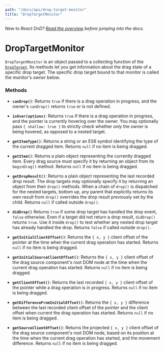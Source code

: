```yaml
---
path: "/docs/api/drop-target-monitor"
title: "DropTargetMonitor"
---
```

*New to React DnD? [Read the overview](/docs/overview) before jumping into the docs.*

DropTargetMonitor
===================

`DropTargetMonitor` is an object passed to a collecting function of the [`DropTarget`](/docs/api/drop-target). Its methods let you get information about the drag state of a specific drop target. The specific drop target bound to that monitor is called the monitor's *owner* below.

### Methods

* **`canDrop()`**: Returns `true` if there is a drag operation in progress, and the owner's `canDrop()` returns `true` or is not defined.

* **`isOver(options)`**: Returns `true` if there is a drag operation in progress, and the pointer is currently hovering over the owner. You may optionally pass `{ shallow: true }` to strictly check whether *only* the owner is being hovered, as opposed to a nested target.

* **`getItemType()`**: Returns a string or an ES6 symbol identifying the type of the current dragged item. Returns `null` if no item is being dragged.

* **`getItem()`**: Returns a plain object representing the currently dragged item. Every drag source must specify it by returning an object from its `beginDrag()` method. Returns `null` if no item is being dragged.

* **`getDropResult()`**: Returns a plain object representing the last recorded drop result. The drop targets may optionally specify it by returning an object from their `drop()` methods. When a chain of `drop()` is dispatched for the nested targets, bottom up, any parent that explicitly returns its own result from `drop()` overrides the drop result previously set by the child. Returns `null` if called outside `drop()`.

* **`didDrop()`** Returns `true` if some drop target has handled the drop event, `false` otherwise. Even if a target did not return a drop result, `didDrop()` returns `true`. Use it inside `drop()` to test whether any nested drop target has already handled the drop. Returns `false` if called outside `drop()`.

* **`getInitialClientOffset()`**: Returns the `{ x, y }` client offset of the pointer at the time when the current drag operation has started. Returns `null` if no item is being dragged.

* **`getInitialSourceClientOffset()`**: Returns the `{ x, y }` client offset of the drag source component's root DOM node at the time when the current drag operation has started. Returns `null` if no item is being dragged.

* **`getClientOffset()`**: Returns the last recorded `{ x, y }` client offset of the pointer while a drag operation is in progress. Returns `null` if no item is being dragged.

* **`getDifferenceFromInitialOffset()`**: Returns the `{ x, y }` difference between the last recorded client offset of the pointer and the client offset when current the drag operation has started. Returns `null` if no item is being dragged.

* **`getSourceClientOffset()`**: Returns the projected `{ x, y }` client offset of the drag source component's root DOM node, based on its position at the time when the current drag operation has started, and the movement difference. Returns `null` if no item is being dragged.

